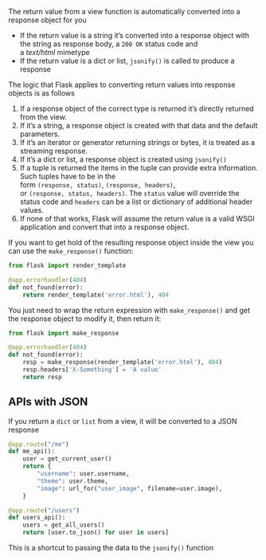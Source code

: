 The return value from a view function is automatically converted into a response object for you
- If the return value is a string it’s converted into a response object with the string as response body, a `200 OK` status code and a _text/html_ mimetype
- If the return value is a dict or list, `jsonify()` is called to produce a response

The logic that Flask applies to converting return values into response objects is as follows
1. If a response object of the correct type is returned it’s directly returned from the view.
2. If it’s a string, a response object is created with that data and the default parameters.
3. If it’s an iterator or generator returning strings or bytes, it is treated as a streaming response.
4. If it’s a dict or list, a response object is created using `jsonify()`
5. If a tuple is returned the items in the tuple can provide extra information. Such tuples have to be in the form `(response, status)`, `(response, headers)`, or `(response, status, headers)`. The `status` value will override the status code and `headers` can be a list or dictionary of additional header values.
6. If none of that works, Flask will assume the return value is a valid WSGI application and convert that into a response object.

If you want to get hold of the resulting response object inside the view you can use the `make_response()` function:
```python
from flask import render_template

@app.errorhandler(404)
def not_found(error):
    return render_template('error.html'), 404
```

You just need to wrap the return expression with `make_response()` and get the response object to modify it, then return it:
```python
from flask import make_response

@app.errorhandler(404)
def not_found(error):
    resp = make_response(render_template('error.html'), 404)
    resp.headers['X-Something'] = 'A value'
    return resp
```

## APIs with JSON
If you return a `dict` or `list` from a view, it will be converted to a JSON response
```python
@app.route("/me")
def me_api():
    user = get_current_user()
    return {
        "username": user.username,
        "theme": user.theme,
        "image": url_for("user_image", filename=user.image),
    }

@app.route("/users")
def users_api():
    users = get_all_users()
    return [user.to_json() for user in users]
```
This is a shortcut to passing the data to the `jsonify()` function
